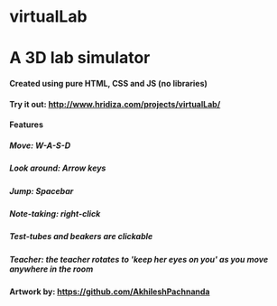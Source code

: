# virtualLab

# A 3D lab simulator

#### Created using pure HTML, CSS and JS (no libraries)

#### Try it out: http://www.hridiza.com/projects/virtualLab/

#### Features

##### Move: W-A-S-D

##### Look around: Arrow keys

##### Jump: Spacebar

##### Note-taking: right-click

##### Test-tubes and beakers are clickable

##### Teacher: the teacher rotates to 'keep her eyes on you' as you move anywhere in the room

#### Artwork by: https://github.com/AkhileshPachnanda
